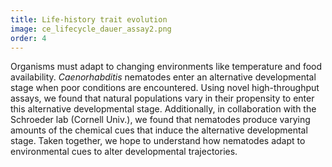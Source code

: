 ```yaml
---
title: Life-history trait evolution
image: ce_lifecycle_dauer_assay2.png
order: 4
---
```


Organisms must adapt to changing environments like temperature and food availability. <em>Caenorhabditis</em> nematodes enter an alternative developmental stage when poor conditions are encountered. Using novel high-throughput assays, we found that natural populations vary in their propensity to enter this alternative developmental stage. Additionally, in collaboration with the Schroeder lab (Cornell Univ.), we found that nematodes produce varying amounts of the chemical cues that induce the alternative developmental stage. Taken together, we hope to understand how nematodes adapt to environmental cues to alter developmental trajectories.
